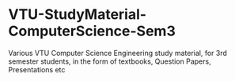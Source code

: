 # VTU-StudyMaterial-ComputerScience-Sem3
Various VTU Computer Science Engineering study material, for 3rd semester students, in the form of textbooks, Question Papers, Presentations etc

